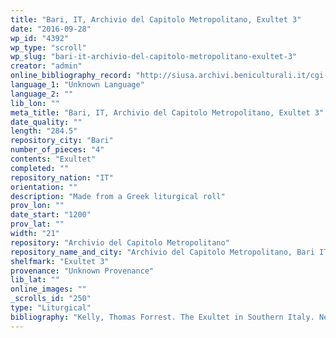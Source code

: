 ```yaml
---
title: "Bari, IT, Archivio del Capitolo Metropolitano, Exultet 3"
date: "2016-09-28"
wp_id: "4392"
wp_type: "scroll"
wp_slug: "bari-it-archivio-del-capitolo-metropolitano-exultet-3"
creator: "admin"
online_bibliography_record: "http://siusa.archivi.beniculturali.it/cgi-bin/pagina.pl?TipoPag=comparc&Chiave=216646"
language_1: "Unknown Language"
language_2: ""
lib_lon: ""
meta_title: "Bari, IT, Archivio del Capitolo Metropolitano, Exultet 3"
date_quality: ""
length: "284.5"
repository_city: "Bari"
number_of_pieces: "4"
contents: "Exultet"
completed: ""
repository_nation: "IT"
orientation: ""
description: "Made from a Greek liturgical roll"
prov_lon: ""
date_start: "1200"
prov_lat: ""
width: "21"
repository: "Archivio del Capitolo Metropolitano"
repository_name_and_city: "Archivio del Capitolo Metropolitano, Bari IT"
shelfmark: "Exultet 3"
provenance: "Unknown Provenance"
lib_lat: ""
online_images: ""
_scrolls_id: "250"
type: "Liturgical"
bibliography: "Kelly, Thomas Forrest. The Exultet in Southern Italy. New York: Oxford University Press, 1996."
---
```



